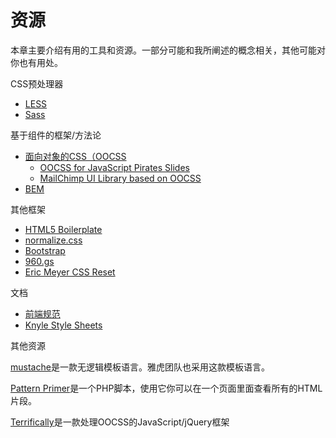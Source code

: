 # 资源

本章主要介绍有用的工具和资源。一部分可能和我所阐述的概念相关，其他可能对你也有用处。

CSS预处理器

* [LESS](http://lesscss.org/)
* [Sass](http://sass-lang.com/)

基于组件的框架/方法论

* [面向对象的CSS（OOCSS](http://oocss.org/)
  * [OOCSS for JavaScript Pirates Slides](http://speakerrate.com/talks/4642-oocss-for-javascript-pirates)
  * [MailChimp UI Library based on OOCSS](http://www.flickr.com/photos/aarronwalter/5579386649/)
* [BEM](http://bem.github.com/bem-method/html/all.en.html)

其他框架

* [HTML5 Boilerplate](http://html5boilerplate.com/)
* [normalize.css](https://github.com/necolas/normalize.css/)
* [Bootstrap](http://twitter.github.com/bootstrap/)
* [960.gs](http://960.gs/)
* [Eric Meyer CSS Reset](http://meyerweb.com/eric/tools/css/reset/)

文档

* [前端规范](http://24ways.org/2011/front-end-style-guides)
* [Knyle Style Sheets](http://warpspire.com/posts/kss/)

其他资源

[mustache](http://mustache.github.com/)是一款无逻辑模板语言。雅虎团队也采用这款模板语言。

[Pattern Primer](https://github.com/adactio/Pattern-Primer)是一个PHP脚本，使用它你可以在一个页面里面查看所有的HTML片段。

[Terrifically](http://www.terrifically.org/)是一款处理OOCSS的JavaScript/jQuery框架

